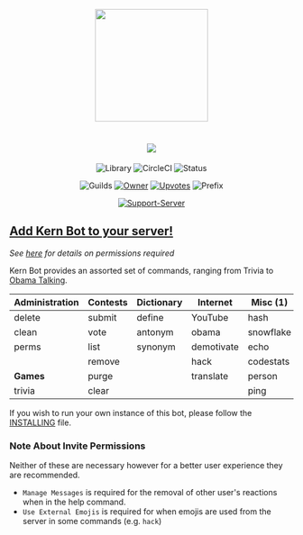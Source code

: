 <div align="center">
            
<img src="https://images.discordapp.net/avatars/380598116488970261/81a1bc5b8cae39c08be5dd9bfc867618.png?size=512" height=200></img>
<h1><a href="#"><img src="https://i.imgur.com/xtMdMJH.png"></img></a></h1>
  
![Library](https://img.shields.io/badge/Library-discord.py-brightgreen.svg?style=for-the-badge&colorB=ea6567)
![CircleCI](https://img.shields.io/circleci/project/github/Modelmat/Kern-Bot.svg?style=for-the-badge&colorB=ea6567&label=tests)
![Status](https://img.shields.io/badge/dynamic/json.svg?label=Status&url=https%3A%2F%2Fdiscordbots.org%2Fapi%2Fbots%2F380598116488970261%2Fstatus&query=%24.status&style=for-the-badge&colorB=ea6567)

![Guilds](https://img.shields.io/badge/dynamic/json.svg?label=Servers&url=https%3A%2F%2Fdiscordbots.org%2Fapi%2Fbots%2F380598116488970261&query=$.server_count&style=for-the-badge&colorB=ea6567&logo=discord)
[![Owner](https://img.shields.io/badge/dynamic/json.svg?label=Owner&url=https%3A%2F%2Fdiscordbots.org%2Fapi%2Fusers%2F310316666171162626&query=%24.username&style=for-the-badge&colorB=ea6567)](https://discordbots.org/user/310316666171162626)
[![Upvotes](https://img.shields.io/badge/dynamic/json.svg?label=Upvotes&url=https%3A%2F%2Fdiscordbots.org%2Fapi%2Fbots%2F380598116488970261&query=$.points&style=for-the-badge&colorB=ea6567)](https://discordbots.org/bot/380598116488970261/vote)
![Prefix](https://img.shields.io/badge/Prefix-k:-red.svg?style=for-the-badge&colorB=ea6567)

[![Support-Server](https://discordapp.com/api/guilds/382780023926554625/widget.png?style=banner2)](https://discord.gg/nHmAkgg)

</div>

## [Add Kern Bot to your server!](https://discordapp.com/oauth2/authorize?client_id=380598116488970261&scope=bot&permissions=270336)
*See [here](#note-about-invite-permissions) for details on permissions required*

Kern Bot provides an assorted set of commands, ranging from Trivia to [Obama Talking](http://talkobamato.me/). 

| Administration | Contests | Dictionary | Internet   | Misc (1)  | Misc (2)    | Statistics | Developer |
|----------------|----------|------------|------------|-----------|-------------|------------|-----------|
| delete         | submit   | define     | YouTube    | hash      | please      | auweather  | source    |
| clean          | vote     | antonym    | obama      | snowflake | tree        | auforecast | docs      |
| perms          | list     | synonym    | demotivate | echo      | raw         | coin       |           |
|                | remove   |            | hack       | codestats | whowasfirst |            |           |
| **Games**      | purge    |            | translate  | person    | whatwas     |            |           |
| trivia         | clear    |            |            | ping      | emoji       |            |           |

If you wish to run your own instance of this bot, please follow the [INSTALLING](Installing.md) file.

### Note About Invite Permissions
Neither of these are necessary however for a better user experience they are recommended.
- `Manage Messages` is required for the removal of other user's reactions when in the help command.
- `Use External Emojis` is required for when emojis are used from the server in some commands (e.g. `hack`)
